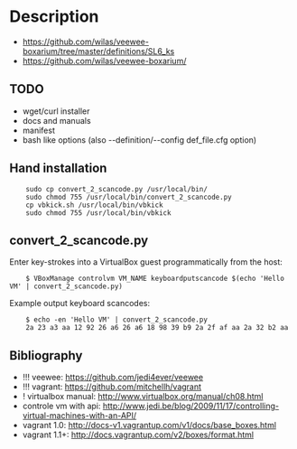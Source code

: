 # Description

 - https://github.com/wilas/veewee-boxarium/tree/master/definitions/SL6_ks
 - https://github.com/wilas/veewee-boxarium/

## TODO

 - wget/curl installer
 - docs and manuals
 - manifest
 - bash like options (also --definition/--config def_file.cfg option)

## Hand installation

```
    sudo cp convert_2_scancode.py /usr/local/bin/
    sudo chmod 755 /usr/local/bin/convert_2_scancode.py
    cp vbkick.sh /usr/local/bin/vbkick
    sudo chmod 755 /usr/local/bin/vbkick
```

## convert_2_scancode.py

Enter key-strokes into a VirtualBox guest programmatically from the host:
```
    $ VBoxManage controlvm VM_NAME keyboardputscancode $(echo 'Hello VM' | convert_2_scancode.py)
```

Example output keyboard scancodes:
```
    $ echo -en 'Hello VM' | convert_2_scancode.py
    2a 23 a3 aa 12 92 26 a6 26 a6 18 98 39 b9 2a 2f af aa 2a 32 b2 aa
```

## Bibliography

 - !!! veewee: https://github.com/jedi4ever/veewee
 - !!! vagrant: https://github.com/mitchellh/vagrant
 - ! virtualbox manual: http://www.virtualbox.org/manual/ch08.html
 - controle vm with api: http://www.jedi.be/blog/2009/11/17/controlling-virtual-machines-with-an-API/
 - vagrant 1.0: http://docs-v1.vagrantup.com/v1/docs/base_boxes.html
 - vagrant 1.1+: http://docs.vagrantup.com/v2/boxes/format.html

